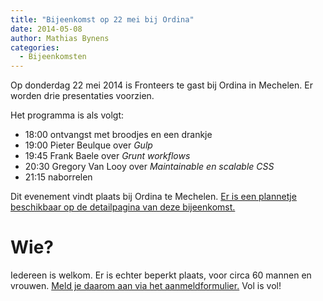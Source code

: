 ```yaml
---
title: "Bijeenkomst op 22 mei bij Ordina"
date: 2014-05-08
author: Mathias Bynens
categories: 
  - Bijeenkomsten
---
```

Op donderdag 22 mei 2014 is Fronteers te gast bij Ordina in Mechelen. Er worden drie presentaties voorzien.

Het programma is als volgt:

* 18:00 ontvangst met broodjes en een drankje
* 19:00 Pieter Beulque over _Gulp_
* 19:45 Frank Baele over _Grunt workflows_
* 20:30 Gregory Van Looy over _Maintainable en scalable CSS_
* 21:15 naborrelen

Dit evenement vindt plaats bij Ordina te Mechelen. [Er is een plannetje beschikbaar op de detailpagina van deze bijeenkomst.](/bijeenkomsten/2014/ordina)

# Wie?

Iedereen is welkom. Er is echter beperkt plaats, voor circa 60 mannen en vrouwen. [Meld je daarom aan via het aanmeldformulier.](/bijeenkomsten/2014/ordina#formulier-1) Vol is vol!
